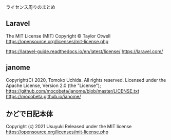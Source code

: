ライセンス周りのまとめ

## Laravel

The MIT License (MIT) Copyright © Taylor Otwell
https://opensource.org/licenses/mit-license.php

https://laravel-guide.readthedocs.io/en/latest/license/
https://laravel.com/

## janome

Copyright(C) 2020, Tomoko Uchida. All rights reserved.
Licensed under the Apache License, Version 2.0 (the "License");
https://github.com/mocobeta/janome/blob/master/LICENSE.txt
https://mocobeta.github.io/janome/

##

## かどで日記本体

Copyright (c) 2021 Usuyuki
Released under the MIT license
https://opensource.org/licenses/mit-license.php
